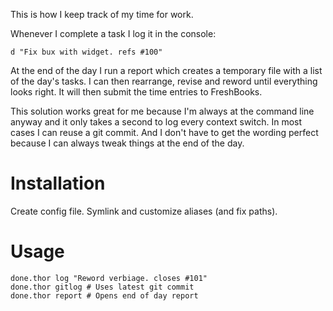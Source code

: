 This is how I keep track of my time for work.

Whenever I complete a task I log it in the console:

    d "Fix bux with widget. refs #100"

At the end of the day I run a report which creates a temporary file with a list
of the day's tasks. I can then rearrange, revise and reword until everything
looks right. It will then submit the time entries to FreshBooks.

This solution works great for me because I'm always at the command line anyway
and it only takes a second to log every context switch. In most cases I can
reuse a git commit. And I don't have to get the wording perfect because I can
always tweak things at the end of the day.

# Installation

Create config file. Symlink and customize aliases (and fix paths).

# Usage

    done.thor log "Reword verbiage. closes #101"
    done.thor gitlog # Uses latest git commit
    done.thor report # Opens end of day report
